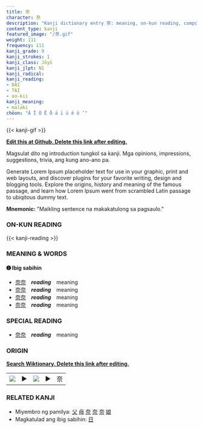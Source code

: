 ```yaml
---
title: 奈
character: 奈
description: "Kanji dictionary entry 奈: meaning, on-kun reading, compounds, origin, related kanji"
content_type: kanji
featured_image: "/奈.gif"
weight: 111
frequency: 111
kanji_grade: 9
kanji_strokes: 1
kanji_class: Jōyō
kanji_jlpt: N1
kanji_radical: 
kanji_reading: 
- DAI
- TAI
- oo-kii
kanji_meaning:
- malaki
chōon: "Ā Ī Ū Ē Ō ā ī ū ē ō ’"
---
```

[//]: # (Don't edit the line below. Kanji animated GIF code is automatically generated.)
{{< kanji-gif >}}

[//]: # (Edit below this line.)

**[Edit this at Github. Delete this link after editing.](https://github.com/tim0g/tim/tree/main/content/kanji/奈/index.md)**

Magsulat dito ng introduction tungkol sa kanji. Mga opinions, impressions, suggestions, trivia, ang kung ano-ano pa.

Generate Lorem Ipsum placeholder text for use in your graphic, print and web layouts, and discover plugins for your favorite writing, design and blogging tools. Explore the origins, history and meaning of the famous passage, and learn how Lorem Ipsum went from scrambled Latin passage to ubiqitous dummy text.
 
**Mnemonic:** "Maikling sentence na makakatulong sa pagsaulo."

### ON-KUN READING

[//]: # (Don't edit the line below. ON-KUN READING code is automatically generated.)
{{< kanji-reading >}}

### MEANING & WORDS

#### ➊ **Ibig sabihin**
  - [奈](../奈)[奈](../奈)　***reading***　meaning
  - [奈](../奈)[奈](../奈)　***reading***　meaning
  - [奈](../奈)[奈](../奈)　***reading***　meaning
  - [奈](../奈)[奈](../奈)　***reading***　meaning

### SPECIAL READING
  - [奈](../奈)[奈](../奈)　***reading***　meaning

### ORIGIN

**[Search Wiktionary. Delete this link after editing.](https://wiktionary.org/wiki/奈)**
<table class="kanji-table"><tr><td>
<img src="60px-奈-bronze.svg.png">
</td><td>▶</td><td>
<img src="60px-奈-oracle.svg.png">
</td><td>▶</td>
<td class="kanji-origin">奈</td>
</tr></table>

### RELATED KANJI
- Miyembro ng pamilya: [父](../父) [母](../母) [奈](../奈) [奈](../奈) [奈](../奈) [娘](../娘)
- Magkatulad ang ibig sabihin: [日](../日)
